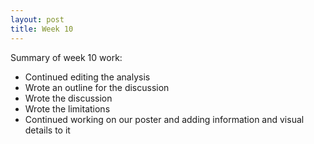 ```yaml
---
layout: post
title: Week 10
---
```


Summary of week 10 work:
- Continued editing the analysis
- Wrote an outline for the discussion
- Wrote the discussion
- Wrote the limitations
- Continued working on our poster and adding information and visual details to it
